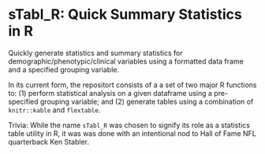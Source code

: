 # sTabl_R: Quick Summary Statistics in R
Quickly generate statistics and summary statistics for demographic/phenotypic/clinical variables using a formatted data frame and a specified grouping variable.  

In its current form, the repositort consists of a a set of two major R functions to: (1) perform statistical analysis on a given dataframe using a pre-specified grouping variable; and (2) generate tables using a combination of ``knitr::kable`` and ``flextable``. 

Trivia: While the name ``sTabl_R`` was chosen to signify its role as a statistics table utility in R, it was was done with an intentional nod to Hall of Fame NFL quarterback Ken Stabler. 
